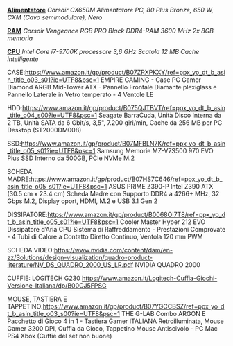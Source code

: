 
**[Alimentatore](https://www.amazon.it/gp/product/B019NWQSOC/ref=ppx_yo_dt_b_asin_title_o01_s00?ie=UTF8&psc=1 "Alimentatore")**
*Corsair CX650M Alimentatore PC, 80 Plus Bronze, 650 W, CXM (Cavo semimodulare), Nero*

**[RAM](https://www.amazon.it/gp/product/B07TB3R9JB/ref=ppx_yo_dt_b_asin_title_o02_s00?ie=UTF8&psc=1 "RAM")**
*Corsair Vengeance RGB PRO Black DDR4-RAM 3600 MHz 2x 8GB memoria*

**[CPU](https://www.amazon.it/gp/product/B07HHN6KBZ/ref=ppx_yo_dt_b_asin_title_o02_s00?ie=UTF8&psc=1 "CPU")**
*Intel Core i7-9700K processore 3,6 GHz Scatola 12 MB Cache intelligente*

CASE:https://www.amazon.it/gp/product/B07ZRXPKXY/ref=ppx_yo_dt_b_asin_title_o03_s01?ie=UTF8&psc=1
EMPIRE GAMING - Case PC Gamer Diamond ARGB Mid-Tower ATX - Pannello Frontale Diamante plexiglass e 
Pannello Laterale in Vetro temperato - 4 Ventole LE

HDD:https://www.amazon.it/gp/product/B075QJTBVT/ref=ppx_yo_dt_b_asin_title_o04_s00?ie=UTF8&psc=1
Seagate BarraCuda, Unità Disco Interna da 2 TB, Unità SATA da 6 Gbit/s, 3,5", 7.200 giri/min, 
Cache da 256 MB per PC Desktop (ST2000DM008)

SSD:https://www.amazon.it/gp/product/B07MFBLN7K/ref=ppx_yo_dt_b_asin_title_o05_s01?ie=UTF8&psc=1
Samsung Memorie MZ-V7S500 970 EVO Plus SSD Interno da 500GB, PCle NVMe M.2

SCHEDA MADRE:https://www.amazon.it/gp/product/B07HS7C646/ref=ppx_yo_dt_b_asin_title_o05_s01?ie=UTF8&psc=1
ASUS PRIME Z390-P Intel Z390 ATX (30.5 cm x 23.4 cm) Scheda Madre con Supporto DDR4 a 4266+ MHz, 
32 Gbps M.2, Display oport, HDMI, M.2 e USB 3.1 Gen 2

DISSIPATORE:https://www.amazon.it/gp/product/B0068OI7T8/ref=ppx_yo_dt_b_asin_title_o05_s01?ie=UTF8&psc=1
Cooler Master Hyper 212 EVO Dissipatore d’Aria CPU Sistema di Raffreddamento - Prestazioni Comprovate - 
4 Tubi di Calore a Contatto Diretto Continuo, Ventola 120 mm PWM

SCHEDA VIDEO:https://www.nvidia.com/content/dam/en-zz/Solutions/design-visualization/quadro-product-literature/NV_DS_QUADRO_2000_US_LR.pdf
NVIDIA QUADRO 2000

CUFFIE: LOGITECH G230
https://www.amazon.it/Logitech-Cuffia-Giochi-Versione-Italiana/dp/B00CJ5FPSG

MOUSE, TASTIERA E TAPPETINO:https://www.amazon.it/gp/product/B07YGCCBSZ/ref=ppx_yo_dt_b_asin_title_o03_s00?ie=UTF8&psc=1
THE G-LAB Combo ARGON E Pacchetto di Gioco 4 in 1 - Tastiera Gamer ITALIANA Retroilluminata, Mouse Gamer 3200 DPI, 
Cuffia da Gioco, Tappetino Mouse Antiscivolo - PC Mac PS4 Xbox
(Cuffie del set non buone)


